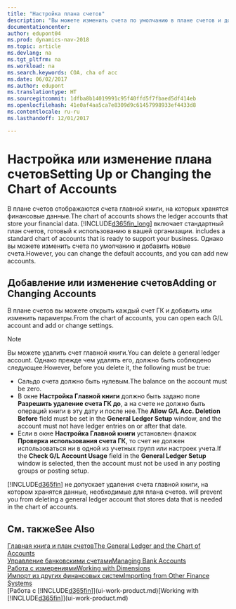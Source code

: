```yaml
---
title: "Настройка плана счетов"
description: "Вы можете изменить счета по умолчанию в плане счетов и добавить новые счета."
documentationcenter: 
author: edupont04
ms.prod: dynamics-nav-2018
ms.topic: article
ms.devlang: na
ms.tgt_pltfrm: na
ms.workload: na
ms.search.keywords: COA, cha of acc
ms.date: 06/02/2017
ms.author: edupont
ms.translationtype: HT
ms.sourcegitcommit: 1dfba8b14019991c95f40ffd5f7fbaed5df414eb
ms.openlocfilehash: 41e0af4aa5ca7e8309d9c61457998933ef4433d8
ms.contentlocale: ru-ru
ms.lasthandoff: 12/01/2017

---
```

# <a name="setting-up-or-changing-the-chart-of-accounts"></a><span data-ttu-id="f7231-103">Настройка или изменение плана счетов</span><span class="sxs-lookup"><span data-stu-id="f7231-103">Setting Up or Changing the Chart of Accounts</span></span>
<span data-ttu-id="f7231-104">В плане счетов отображаются счета главной книги, на которых хранятся финансовые данные.</span><span class="sxs-lookup"><span data-stu-id="f7231-104">The chart of accounts shows the ledger accounts that store your financial data.</span></span> [!INCLUDE[d365fin_long](includes/d365fin_long_md.md)]<span data-ttu-id="f7231-105"> включает стандартный план счетов, готовый к использованию в вашей организации.</span><span class="sxs-lookup"><span data-stu-id="f7231-105"> includes a standard chart of accounts that is ready to support your business.</span></span>
<span data-ttu-id="f7231-106">Однако вы можете изменить счета по умолчанию и добавить новые счета.</span><span class="sxs-lookup"><span data-stu-id="f7231-106">However, you can change the default accounts, and you can add new accounts.</span></span>  

## <a name="adding-or-changing-accounts"></a><span data-ttu-id="f7231-107">Добавление или изменение счетов</span><span class="sxs-lookup"><span data-stu-id="f7231-107">Adding or Changing Accounts</span></span>
<span data-ttu-id="f7231-108">В плане счетов вы можете открыть каждый счет ГК и добавить или изменить параметры.</span><span class="sxs-lookup"><span data-stu-id="f7231-108">From the chart of accounts, you can open each G/L account and add or change settings.</span></span>

> [!NOTE]  
>   <span data-ttu-id="f7231-109">Вы можете удалить счет главной книги.</span><span class="sxs-lookup"><span data-stu-id="f7231-109">You can delete a general ledger account.</span></span> <span data-ttu-id="f7231-110">Однако прежде чем удалять его, должно быть соблюдено следующее:</span><span class="sxs-lookup"><span data-stu-id="f7231-110">However, before you delete it, the following must be true:</span></span>  

* <span data-ttu-id="f7231-111">Сальдо счета должно быть нулевым.</span><span class="sxs-lookup"><span data-stu-id="f7231-111">The balance on the account must be zero.</span></span>  
* <span data-ttu-id="f7231-112">В окне **Настройка Главной книги** должно быть задано поле **Разрешить удаление счета ГК до**, а на счете не должно быть операций книги в эту дату и после нее.</span><span class="sxs-lookup"><span data-stu-id="f7231-112">The **Allow G/L Acc. Deletion Before** field must be set in the **General Ledger Setup** window, and the account must not have ledger entries on or after that date.</span></span>  
* <span data-ttu-id="f7231-113">Если в окне **Настройка Главной книги** установлен флажок **Проверка использования счета ГК**, то счет не должен использоваться ни в одной из учетных групп или настроек учета.</span><span class="sxs-lookup"><span data-stu-id="f7231-113">If the **Check G/L Account Usage** field in the **General Ledger Setup** window is selected, then the account must not be used in any posting groups or posting setup.</span></span>  

[!INCLUDE[d365fin](includes/d365fin_md.md)]<span data-ttu-id="f7231-114"> не допускает удаления счета главной книги, на котором хранятся данные, необходимые для плана счетов.</span><span class="sxs-lookup"><span data-stu-id="f7231-114"> will prevent you from deleting a general ledger account that stores data that is needed in the chart of accounts.</span></span>  

## <a name="see-also"></a><span data-ttu-id="f7231-115">См. также</span><span class="sxs-lookup"><span data-stu-id="f7231-115">See Also</span></span>
[<span data-ttu-id="f7231-116">Главная книга и план счетов</span><span class="sxs-lookup"><span data-stu-id="f7231-116">The General Ledger and the Chart of Accounts</span></span>](finance-general-ledger.md)  
[<span data-ttu-id="f7231-117">Управление банковскими счетами</span><span class="sxs-lookup"><span data-stu-id="f7231-117">Managing Bank Accounts</span></span>](bank-manage-bank-accounts.md)  
[<span data-ttu-id="f7231-118">Работа с измерениями</span><span class="sxs-lookup"><span data-stu-id="f7231-118">Working with Dimensions</span></span>](finance-dimensions.md)  
[<span data-ttu-id="f7231-119">Импорт из других финансовых систем</span><span class="sxs-lookup"><span data-stu-id="f7231-119">Importing from Other Finance Systems</span></span>](upload-data.md)  
<span data-ttu-id="f7231-120">[Работа с [!INCLUDE[d365fin](includes/d365fin_md.md)]](ui-work-product.md)</span><span class="sxs-lookup"><span data-stu-id="f7231-120">[Working with [!INCLUDE[d365fin](includes/d365fin_md.md)]](ui-work-product.md)</span></span>  

## 

